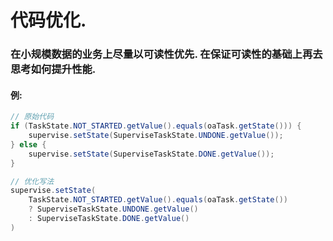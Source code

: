 # 代码优化.

### 在小规模数据的业务上尽量以可读性优先. 在保证可读性的基础上再去思考如何提升性能.

#### 例:


```java
// 原始代码
if (TaskState.NOT_STARTED.getValue().equals(oaTask.getState())) {
    supervise.setState(SuperviseTaskState.UNDONE.getValue());
} else {
    supervise.setState(SuperviseTaskState.DONE.getValue());
}

// 优化写法
supervise.setState(
    TaskState.NOT_STARTED.getValue().equals(oaTask.getState())
    ? SuperviseTaskState.UNDONE.getValue()
    : SuperviseTaskState.DONE.getValue()
)
```